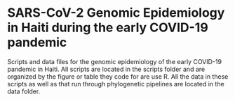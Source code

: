 # SARS-CoV-2 Genomic Epidemiology in Haiti during the early COVID-19 pandemic

Scripts and data files for the genomic epidemiology of the early COVID-19 pandemic in Haiti. All scripts are located in the scripts folder and are organized by the figure or table they code for are use R. All the data in these scripts as well as that run through phylogenetic pipelines are located in the data folder. 